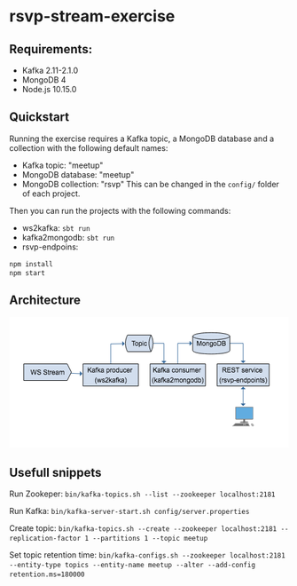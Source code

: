 # rsvp-stream-exercise

## Requirements:
- Kafka 2.11-2.1.0
- MongoDB 4
- Node.js 10.15.0

## Quickstart
Running the exercise requires a Kafka topic, a MongoDB database and a collection with the following default names:
- Kafka topic: "meetup"
- MongoDB database: "meetup"
- MongoDB collection: "rsvp"
This can be changed in the `config/` folder of each project.

Then you can run the projects with the following commands:
- ws2kafka: `sbt run`
- kafka2mongodb: `sbt run`
- rsvp-endpoins:
```
npm install
npm start
```

## Architecture
![img](https://github.com/jorgeyp/rsvp-stream-exercise/blob/master/RSVP%20stream%20exercise%20architecture.png)

## Usefull snippets

Run Zookeper:
`bin/kafka-topics.sh --list --zookeeper localhost:2181`

Run Kafka:
`bin/kafka-server-start.sh config/server.properties`

Create topic:
`bin/kafka-topics.sh --create --zookeeper localhost:2181 --replication-factor 1 --partitions 1 --topic meetup`

Set topic retention time:
`bin/kafka-configs.sh --zookeeper localhost:2181 --entity-type topics --entity-name meetup --alter --add-config retention.ms=180000`
